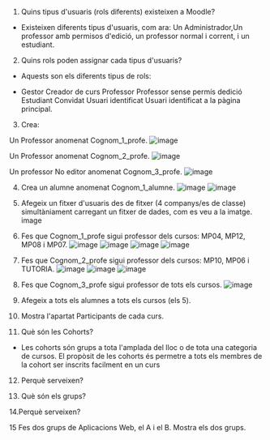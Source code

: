 1. Quins tipus d'usuaris (rols diferents) existeixen a Moodle?
- Existeixen diferents tipus d'usuaris, com ara: Un Administrador,Un professor amb permisos d'edició, un professor normal i corrent, i un estudiant.

2. Quins rols poden assignar cada tipus d'usuaris?

- Aquests son els diferents tipus de rols:

- Gestor Creador de curs  Professor  Professor sense permís dedició  Estudiant  Convidat  Usuari identificat  Usuari identificat a la pàgina principal.

3. Crea:


Un Professor anomenat Cognom_1_profe.
![image](https://user-images.githubusercontent.com/119657664/211898521-2d33f4a0-a993-4320-a338-11caac6073ab.png)


Un Professor anomenat Cognom_2_profe.
![image](https://user-images.githubusercontent.com/119657664/211902908-a07bf331-964c-45cc-9b1d-2ee5bd6e52d4.png)


Un professor No editor anomenat Cognom_3_profe.
![image](https://user-images.githubusercontent.com/119657664/211902754-34484abf-b936-4c5b-a55b-5d0da19b3c45.png)


4. Crea un alumne anomenat Cognom_1_alumne.
![image](https://user-images.githubusercontent.com/119657664/211903571-8d4a36d2-061e-4343-916d-cbb3f7c4166b.png)
![image](https://user-images.githubusercontent.com/119657664/211904523-98cb02d2-597d-40a5-8b28-285b5740efc6.png)


5. Afegeix un fitxer d'usuaris des de fitxer (4 companys/es de classe) simultàniament carregant un fitxer de dades, com es veu a la imatge.
image

6. Fes que Cognom_1_profe sigui professor dels cursos: MP04, MP12, MP08 i MP07.
![image](https://user-images.githubusercontent.com/119657664/211905304-c9a516c9-393d-4931-9025-398e09b88911.png)
![image](https://user-images.githubusercontent.com/119657664/212045284-29c3af68-de94-4fe6-8f9d-1cb20aa1cc83.png)
![image](https://user-images.githubusercontent.com/119657664/212045372-18ce1c7a-a571-4daf-9873-67a27179a331.png)
![image](https://user-images.githubusercontent.com/119657664/212045459-da7cc243-1b35-4a50-9c33-eec05d2f6cd4.png)




7. Fes que Cognom_2_profe sigui professor dels cursos: MP10, MP06 i TUTORIA.
![image](https://user-images.githubusercontent.com/119657664/212045618-7a92121d-54c1-4b44-8437-b98dd6930cde.png)
![image](https://user-images.githubusercontent.com/119657664/212045726-382f9525-bbba-41da-be2a-520c02dded76.png)
![image](https://user-images.githubusercontent.com/119657664/212045819-0914ece2-61f7-4ad2-ab47-40d1c12c1048.png)




8. Fes que Cognom_3_profe sigui professor de tots els cursos.
![image](https://user-images.githubusercontent.com/119657664/212047139-93c1301c-4ff7-40df-b33a-4e2bac26e66a.png)


9. Afegeix a tots els alumnes a tots els cursos (els 5).


10. Mostra l'apartat Participants de cada curs.


11. Què són les Cohorts?
  - Les cohorts són grups a tota l'amplada del lloc o de tota una categoria de cursos. El propòsit de les cohorts és permetre a tots els membres de la cohort ser inscrits facilment en un curs


12. Perquè serveixen?


13. Què són els grups?


14.Perquè serveixen?


15 Fes dos grups de Aplicacions Web, el A i el B. Mostra els dos grups.


